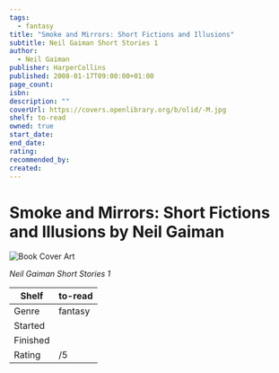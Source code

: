 ```yaml
---
tags:
  - fantasy
title: "Smoke and Mirrors: Short Fictions and Illusions"
subtitle: Neil Gaiman Short Stories 1
author:
  - Neil Gaiman
publisher: HarperCollins
published: 2008-01-17T09:00:00+01:00
page_count: 
isbn: 
description: ""
coverUrl: https://covers.openlibrary.org/b/olid/-M.jpg
shelf: to-read
owned: true
start_date: 
end_date: 
rating: 
recommended_by: 
created: 
---
```


# Smoke and Mirrors: Short Fictions and Illusions by Neil Gaiman

![Book Cover Art](https://covers.openlibrary.org/b/olid/-M.jpg)

_Neil Gaiman Short Stories 1_

| Shelf | to-read |
| --- | --- |
| Genre | fantasy |
| Started |  |
| Finished |  |
| Rating | /5 |

